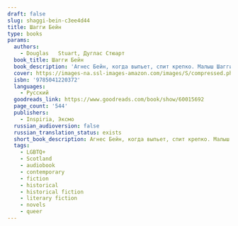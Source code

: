 ```yaml
---
draft: false
slug: shaggi-bein-c3ee4d44
title: Шагги Бейн
type: books
params:
  authors:
    - Douglas   Stuart, Дуглас Стюарт
  book_title: Шагги Бейн
  book_description: 'Агнес Бейн, когда выпьет, спит крепко. Малыш Шагги ставит на ей на тумбочку четыре кружки. Вода — утихомирить похмелье. Молоко — успокоить желудок. Остатки выдохшегося стаута — снять напряжение в костях. Отбеливатель для зубов — освежить дыхание. Его он на всякий случай подписывает: "Не пить, ОПАСНО". Шагги всего лишь лет восемь, но он уже понимает: он изо всех сил хочет помогать матери и быть как все, "нормальным мальчишкой". А жизнь как назло часто несправедлива к самым искренним детским мечтам. Эта душераздирающая история о безусловной детской любви. А еще от зависимости, о стране, которую разъедает безработица, и о том, как сложно стать своим в обществе, от которого ты хоть на крупицу отличаешься.'
  cover: https://images-na.ssl-images-amazon.com/images/S/compressed.photo.goodreads.com/books/1641196468i/60015692.jpg
  isbn: '9785041220372'
  languages:
    - Русский
  goodreads_link: https://www.goodreads.com/book/show/60015692
  page_count: '544'
  publishers:
    - Inspiria, Эксмо
  russian_audioversion: false
  russian_translation_status: exists
  short_book_description: Агнес Бейн, когда выпьет, спит крепко. Малыш Шагги ставит на ей на тумбочку четыре кружки.
  tags:
    - LGBTQ+
    - Scotland
    - audiobook
    - contemporary
    - fiction
    - historical
    - historical fiction
    - literary fiction
    - novels
    - queer
---
```


